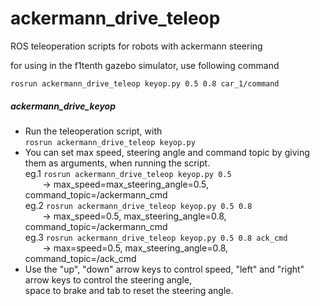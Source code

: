 # ackermann_drive_teleop
ROS teleoperation scripts for robots with ackermann steering

for using in the f1tenth gazebo simulator, use following command
```
rosrun ackermann_drive_teleop keyop.py 0.5 0.8 car_1/command
```

##### ackermann_drive_keyop
+ Run the teleoperation script, with  
`rosrun ackermann_drive_teleop keyop.py`  
+ You can set max speed, steering angle and command topic by giving them as arguments, when running the script.  
eg.1 `rosrun ackermann_drive_teleop keyop.py 0.5`  
&nbsp;&nbsp;&nbsp;&nbsp;&nbsp;&nbsp; -> max_speed=max_steering_angle=0.5, command_topic=/ackermann_cmd  
eg.2 `rosrun ackermann_drive_teleop keyop.py 0.5 0.8`  
&nbsp;&nbsp;&nbsp;&nbsp;&nbsp;&nbsp; ->  max_speed=0.5, max_steering_angle=0.8, command_topic=/ackermann_cmd  
eg.3 `rosrun ackermann_drive_teleop keyop.py 0.5 0.8 ack_cmd`  
&nbsp;&nbsp;&nbsp;&nbsp;&nbsp;&nbsp; ->  max=speed=0.5, max_steering_angle=0.8, command_topic=/ack_cmd  
+ Use the "up", "down" arrow keys to control speed, "left" and "right" arrow keys to control the steering angle,  
  space to brake and tab to reset the steering angle.  